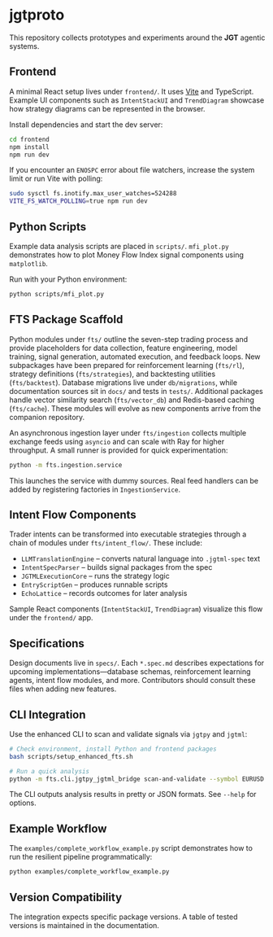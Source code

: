 # jgtproto

This repository collects prototypes and experiments around the **JGT** agentic systems.

## Frontend

A minimal React setup lives under `frontend/`. It uses [Vite](https://vitejs.dev/) and TypeScript. Example UI components such as `IntentStackUI` and `TrendDiagram` showcase how strategy diagrams can be represented in the browser.

Install dependencies and start the dev server:

```bash
cd frontend
npm install
npm run dev
```

If you encounter an `ENOSPC` error about file watchers, increase the system
limit or run Vite with polling:

```bash
sudo sysctl fs.inotify.max_user_watches=524288
VITE_FS_WATCH_POLLING=true npm run dev
```

## Python Scripts

Example data analysis scripts are placed in `scripts/`. `mfi_plot.py` demonstrates how to plot Money Flow Index signal components using `matplotlib`.

Run with your Python environment:

```bash
python scripts/mfi_plot.py
```

## FTS Package Scaffold

Python modules under `fts/` outline the seven-step trading process and provide placeholders for data collection, feature engineering, model training, signal generation, automated execution, and feedback loops. New subpackages have been prepared for reinforcement learning (`fts/rl`), strategy definitions (`fts/strategies`), and backtesting utilities (`fts/backtest`). Database migrations live under `db/migrations`, while documentation sources sit in `docs/` and tests in `tests/`. Additional packages handle vector similarity search (`fts/vector_db`) and Redis-based caching (`fts/cache`). These modules will evolve as new components arrive from the companion repository.

An asynchronous ingestion layer under `fts/ingestion` collects multiple exchange feeds using `asyncio` and can scale with Ray for higher throughput. A small runner is provided for quick experimentation:

```bash
python -m fts.ingestion.service
```

This launches the service with dummy sources. Real feed handlers can be added by registering factories in `IngestionService`.

## Intent Flow Components

Trader intents can be transformed into executable strategies through a chain of modules under `fts/intent_flow/`. These include:

- `LLMTranslationEngine` – converts natural language into `.jgtml-spec` text
- `IntentSpecParser` – builds signal packages from the spec
- `JGTMLExecutionCore` – runs the strategy logic
- `EntryScriptGen` – produces runnable scripts
- `EchoLattice` – records outcomes for later analysis

Sample React components (`IntentStackUI`, `TrendDiagram`) visualize this flow under the `frontend/` app.

## Specifications

Design documents live in `specs/`. Each `*.spec.md` describes expectations for upcoming implementations—database schemas, reinforcement learning agents, intent flow modules, and more. Contributors should consult these files when adding new features.

## CLI Integration

Use the enhanced CLI to scan and validate signals via `jgtpy` and `jgtml`:

```bash
# Check environment, install Python and frontend packages
bash scripts/setup_enhanced_fts.sh

# Run a quick analysis
python -m fts.cli.jgtpy_jgtml_bridge scan-and-validate --symbol EURUSD --timeframes H1 H4
```

The CLI outputs analysis results in pretty or JSON formats. See `--help` for options.

## Example Workflow

The `examples/complete_workflow_example.py` script demonstrates how to run the resilient pipeline programmatically:

```bash
python examples/complete_workflow_example.py
```

## Version Compatibility

The integration expects specific package versions. A table of tested versions is maintained in the documentation.


